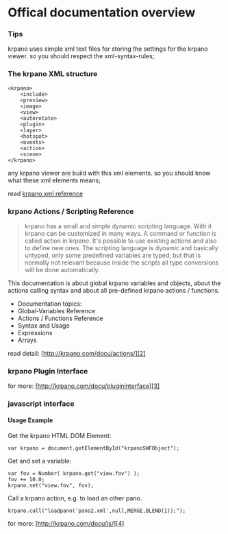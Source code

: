 # Offical documentation overview

### Tips

krpano uses simple xml text files for storing the settings for the krpano viewer. so you should respect the xml-syntax-rules;

### The krpano XML structure
    <krpano>
        <include>
        <preview>
        <image>
        <view>
        <autorotate>
        <plugin>
        <layer>
        <hotspot>
        <events>
        <action>
        <scene>
    </krpano>
    
    
any krpano viewer are build with this xml elements. so you should know what these xml elements means;

read [krpano xml reference][1]

### krpano Actions / Scripting Reference

> krpano has a small and simple dynamic scripting language. With it krpano can be customized in many ways. A command or function is called action in krpano. It's possible to use existing actions and also to define new ones. The scripting language is dynamic and basically untyped, only some predefined variables are typed, but that is normally not relevant because inside the scripts all type conversions will be done automatically.


This documentation is about global krpano variables and objects, about the actions calling syntax and about all pre-defined krpano actions / functions.

 - Documentation topics:
 - Global-Variables Reference
 - Actions / Functions Reference
 - Syntax and Usage
 - Expressions
 - Arrays

read detail:  [http://krpano.com/docu/actions/][2]

### krpano Plugin Interface
for more: [http://krpano.com/docu/plugininterface][3]


### javascript interface

#### Usage Example
Get the krpano HTML DOM Element:

    var krpano = document.getElementById("krpanoSWFObject");

Get and set a variable:

    var fov = Number( krpano.get("view.fov") );
    fov += 10.0;
    krpano.set("view.fov", fov);

Call a krpano action, e.g. to load an other pano.

    krpano.call("loadpano('pano2.xml',null,MERGE,BLEND(1));");


for more: [http://krpano.com/docu/js/][4]



  [1]: http://krpano.com/docu/xml/
  [2]: http://krpano.com/docu/actions/
  [3]: http://krpano.com/docu/plugininterface
  [4]: http://krpano.com/docu/js/